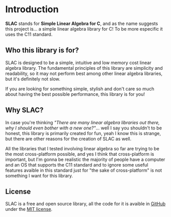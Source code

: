 # Introduction

**SLAC** stands for **Simple Linear Algebra for C**, and as the name suggests this project is... a simple linear algebra library for C! To be more especific it uses the C11 standard.

## Who this library is for?

SLAC is designed to be a simple, intuitive and low memory cost linear algebra library. The fundamental principles of this library are simplicity and readability, so it may not perform best among other linear algebra libraries, but it's definitely not slow.

If you are looking for something simple, stylish and don't care so much about having the best possible performance, this library is for you!

##  Why SLAC?

In case you're thinking *"There are many linear algebra libraries out there, why I should even bother with a new one?"*... well I say you shouldn't to be honest, this library is primarily created for fun, yeah I know this is strange, but there are other reasons for the creation of SLAC as well.

All the libraries that I tested involving linear algebra so far are trying to be the most cross-platform possible, and yes I think that cross-platform is important, but I'm gonna be realistic the majority of people have a computer and an OS that supports the C11 standard and to ignore some useful features avaible in this standard just for "the sake of cross-platform" is not something I want for this library.

## License
SLAC is a free and open source library, all the code for it is avaible in [GitHub](https://github.com/YuBlum/slac) under the [MIT license](https://en.wikipedia.org/wiki/MIT_License).
